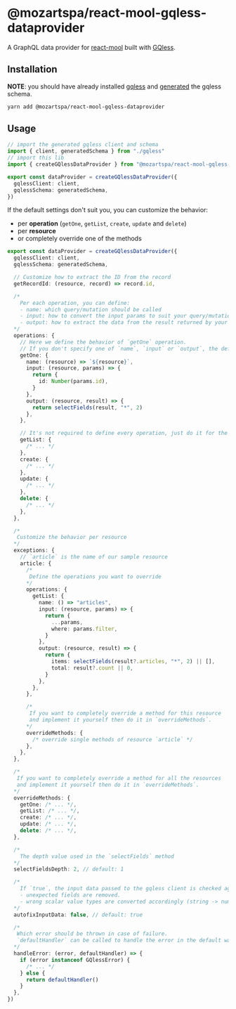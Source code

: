 # @mozartspa/react-mool-gqless-dataprovider

A GraphQL data provider for [react-mool](https://github.com/mozartspa/react-mool/)
built with [GQless](https://gqless.com/).

## Installation

**NOTE**: you should have already installed [gqless](https://gqless.com/) and [generated](https://gqless.com/getting-started) the gqless schema.

```bash
yarn add @mozartspa/react-mool-gqless-dataprovider
```

## Usage

```typescript
// import the generated gqless client and schema
import { client, generatedSchema } from "./gqless"
// import this lib
import { createGQlessDataProvider } from "@mozartspa/react-mool-gqless-dataprovider"

export const dataProvider = createGQlessDataProvider({
  gqlessClient: client,
  gqlessSchema: generatedSchema,
})
```

If the default settings don't suit you, you can customize the behavior:
- per **operation** (`getOne`, `getList`, `create`, `update` and `delete`)
- per **resource**
- or completely override one of the methods

```typescript
export const dataProvider = createGQlessDataProvider({
  gqlessClient: client,
  gqlessSchema: generatedSchema,

  // Customize how to extract the ID from the record
  getRecordId: (resource, record) => record.id,

  /* 
    Per each operation, you can define:
    - name: which query/mutation should be called
    - input: how to convert the input params to suit your query/mutation expected inputs
    - output: how to extract the data from the result returned by your query/mutation
  */
  operations: {
    // Here we define the behavior of `getOne` operation.
    // If you don't specify one of `name`, `input` or `output`, the default will be used.
    getOne: {
      name: (resource) => `${resource}`,
      input: (resource, params) => {
        return {
          id: Number(params.id),
        }
      },
      output: (resource, result) => {
        return selectFields(result, "*", 2)
      },
    },

    // It's not required to define every operation, just do it for the operation you want
    getList: {
      /* ... */
    },
    create: {
      /* ... */
    },
    update: {
      /* ... */
    },
    delete: {
      /* ... */
    },
  },

  /*
   Customize the behavior per resource
  */
  exceptions: {
    // `article` is the name of our sample resource
    article: {
      /*
       Define the operations you want to override 
      */
      operations: {
        getList: {
          name: () => "articles",
          input: (resource, params) => {
            return {
              ...params,
              where: params.filter,
            }
          },
          output: (resource, result) => {
            return {
              items: selectFields(result?.articles, "*", 2) || [],
              total: result?.count || 0,
            }
          },
        },
      },

      /*
       If you want to completely override a method for this resource
       and implement it yourself then do it in `overrideMethods`. 
      */
      overrideMethods: {
        /* override single methods of resource `article` */
      },
    },
  },

  /*
   If you want to completely override a method for all the resources
   and implement it yourself then do it in `overrideMethods`. 
  */
  overrideMethods: {
    getOne: /* ... */,
    getList: /* ... */,
    create: /* ... */,
    update: /* ... */,
    delete: /* ... */,
  },

  /*
    The depth value used in the `selectFields` method
  */
  selectFieldsDepth: 2, // default: 1

  /*
    If `true`, the input data passed to the gqless client is checked against the gqless schema provided:
    - unexpected fields are removed.
    - wrong scalar value types are converted accordingly (string -> number and viceversa).
  */
  autofixInputData: false, // default: true

  /*
   Which error should be thrown in case of failure.
   `defaultHandler` can be called to handle the error in the default way.
  */
  handleError: (error, defaultHandler) => {
    if (error instanceof GQlessError) {
      /* ... */
    } else {
      return defaultHandler()
    }
  },
})
```